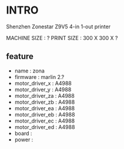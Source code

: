 # INTRO
Shenzhen Zonestar Z9V5 4-in 1-out printer

MACHINE SIZE : ?
PRINT SIZE : 300 X 300 X ?


## feature
- name : zona
- firmware : marlin 2.?
- motor_driver_x : A4988
- motor_driver_y : A4988
- motor_driver_za : A4988
- motor_driver_zb : A4988
- motor_driver_ea : A4988
- motor_driver_eb : A4988
- motor_driver_ec : A4988
- motor_driver_ed : A4988
- board :  
- power : 